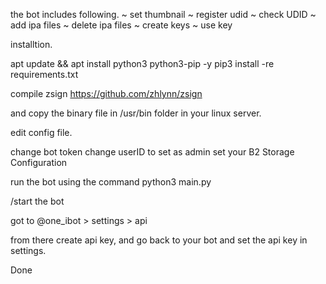 the bot includes following. 
~ set thumbnail 
~ register udid 
~ check UDID 
~ add ipa files 
~ delete ipa files 
~ create keys 
~ use key


installtion. 

apt update && apt install python3 python3-pip -y
pip3 install -re requirements.txt

compile zsign
https://github.com/zhlynn/zsign

and copy the binary file in /usr/bin folder in your linux server. 


edit config file. 

change bot token 
change userID to set as admin 
set your B2 Storage Configuration 

run the bot using the command 
python3 main.py

/start the bot 

got to @one_ibot > settings > api 

from there create api key, and go back to your bot and set the api key in settings. 


Done
